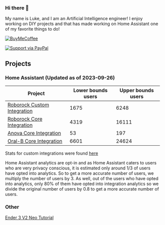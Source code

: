 ### Hi there 👋

My name is Luke, and I am an Artificial Intelligence engineer! I enjoy working on DIY projects and that has made working on Home Assistant one of my favorite things to do!

[![BuyMeCoffee][buymecoffeebadge]][buymecoffee]

[![Support via PayPal](https://cdn.rawgit.com/twolfson/paypal-github-button/1.0.0/dist/button.svg)]([https://www.paypal.me/USERNAME/](https://www.paypal.com/paypalme/my/profile))

## Projects
<!-- Projects-START -->

### Home Assistant (Updated as of 2023-09-26)

| Project | Lower bounds users | Upper bounds users |
| ------- | ------------------ | ------------------ |
| [Roborock Custom Integration](https://github.com/humbertogontijo/homeassistant-roborock) | 1675 | 6248 |
| [Roborock Core Integration](https://www.home-assistant.io/integrations/roborock) | 4319 | 16111 |
| [Anova Core Integration](https://www.home-assistant.io/integrations/anova) | 53 | 197 |
| [Oral-B Core Integration](https://www.home-assistant.io/integrations/oralb) | 6601 | 24624 |
<!-- Projects-END -->

Stats for custom integrations were found [here](https://analytics.home-assistant.io/custom_integrations.json)

Home Assistant analytics are opt-in and as Home Assistant caters to users who are very privacy conscious, it is estimated
only around 1/3 of users have opted into analytics. So to get a more accurate number of users, we multiply the number of
users by 3. As well, out of the users who have opted into analytics, only 80% of them have opted into integration analytics
so we divide the original number of users by 0.8 to get a more accurate number of users.

### Other
[Ender 3 V2 Neo Tutorial](https://lash-l.github.io/ender3_v2_neo)

[buymecoffee]: https://www.buymeacoffee.com/LashL
[buymecoffeebadge]: https://img.shields.io/badge/buy%20me%20a%20coffee-donate-yellow.svg?style=for-the-badge
